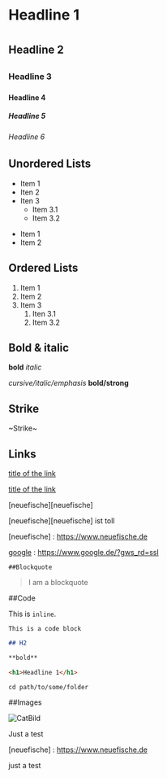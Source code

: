 # Headline 1 <h1>
## Headline 2 <h2>
### Headline 3 <h3>
#### Headline 4 <h4>
##### Headline 5 <h5>
###### Headline 6 <h6>
  
  
## Unordered Lists  
  
* Item 1
* Iten 2
* Iten 3
  * Item 3.1
  * Item 3.2
  
- Item 1
- Item 2
  
  
## Ordered Lists 
  
1. Item 1
2. Item 2
3. Item 3
   1. Iten 3.1
   1. Item 3.2
  

## Bold & italic
  
**bold**
*italic*
  
*cursive/italic/emphasis*
**bold/strong**
  

  ## Strike 

~Strike~
  
  
## Links
  
[title of the link](https://www.neuefische.de)
  
  
  [title of the link](https://www.neuefische.de) 
  
  [neuefische][neuefische]
  
  [neuefische][neuefische] ist toll
  
  
  [neuefische] : https://www.neuefische.de
  
  [google] : https://www.google.de/?gws_rd=ssl
  
  
    ##Blockquote
  
 > I am a blockquote
  
  ##Code
  
  This is `inline`.
  ```
  This is a code block
  ```
  
  ```md
  ## H2
  
  **bold**
  ```
  
  ```html
  <h1>Headline 1</h1>
  ```
  
  ```shell
  cd path/to/some/folder
  ```
  
  
##Images

  ![CatBild](https://unsplash.com/photos/45sFSKai4Q4)
  
  
  
  

  
  
 Just a test

  [neuefische] : https://www.neuefische.de
  
  [google]: https://www.google.de/?gws_rd=ssl
  
  
  
  
 
  
  
  
  
  
just a test
